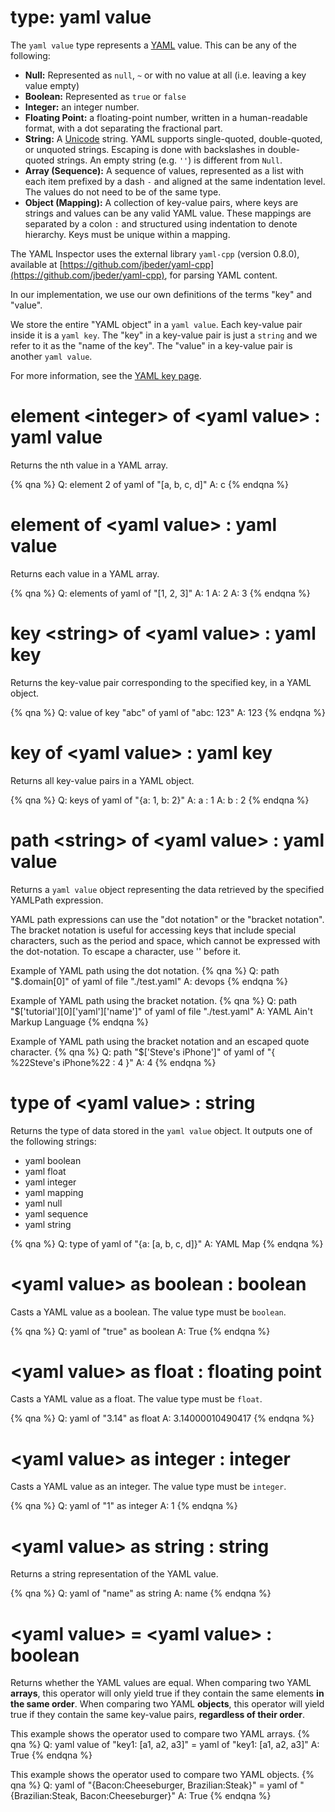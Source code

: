 # type: yaml value

The `yaml value` type represents a [YAML](https://en.wikipedia.org/wiki/YAML) value. This can be any of the following:
- **Null:** Represented as `null`, `~` or with no value at all (i.e. leaving a key value empty)
- **Boolean:** Represented as `true` or `false`
- **Integer:** an integer number.
- **Floating Point:** a floating-point number, written in a human-readable format, with a dot separating the fractional part.
- **String:** A [Unicode](http://en.wikipedia.org/wiki/Unicode) string. YAML supports single-quoted, double-quoted, or unquoted strings. Escaping is done with backslashes in double-quoted strings. An empty string (e.g. `''`) is different from `Null`.
- **Array (Sequence):** A sequence of values, represented as a list with each item prefixed by a dash `-` and aligned at the same indentation level. The values do not need to be of the same type.
- **Object (Mapping):** A collection of key-value pairs, where keys are strings and values can be any valid YAML value. These mappings are separated by a colon `:` and structured using indentation to denote hierarchy. Keys must be unique within a mapping.

The YAML Inspector uses the external library `yaml-cpp` (version 0.8.0), available at [https://github.com/jbeder/yaml-cpp](https://github.com/jbeder/yaml-cpp), for parsing YAML content.

In our implementation, we use our own definitions of the terms "key" and "value".

We store the entire "YAML object" in a `yaml value`.
Each key-value pair inside it is a `yaml key`.
The "key" in a key-value pair is just a `string` and we refer to it as the "name of the key".
The "value" in a key-value pair is another `yaml value`.

For more information, see the [YAML key page](https://developer.bigfix.com/relevance/reference/yaml-key.html).

# element &lt;integer&gt; of &lt;yaml value&gt; : yaml value

Returns the nth value in a YAML array.

{% qna %}
Q: element 2 of yaml of "[a, b, c, d]"
A: c
{% endqna %}

# element of &lt;yaml value&gt; : yaml value

Returns each value in a YAML array.

{% qna %}
Q: elements of yaml of "[1, 2, 3]"
A: 1
A: 2
A: 3
{% endqna %}

# key &lt;string&gt; of &lt;yaml value&gt; : yaml key

Returns the key-value pair corresponding to the specified key, in a YAML object.

{% qna %}
Q: value of key "abc" of yaml of "abc: 123"
A: 123
{% endqna %}

# key of &lt;yaml value&gt; : yaml key

Returns all key-value pairs in a YAML object.

{% qna %}
Q: keys of yaml of "{a: 1, b: 2}"
A: a : 1
A: b : 2
{% endqna %}

# path &lt;string&gt; of &lt;yaml value&gt; : yaml value

Returns a `yaml value` object representing the data retrieved by the specified YAMLPath expression.

YAML path expressions can use the "dot notation" or the "bracket notation". The bracket notation is useful for accessing keys that include special characters, such as the period and space, which cannot be expressed with the dot-notation. To escape a character, use '\' before it.

Example of YAML path using the dot notation.
{% qna %}
Q: path "$.domain[0]" of yaml of file "./test.yaml"
A: devops
{% endqna %}

Example of YAML path using the bracket notation.
{% qna %}
Q: path "$['tutorial'][0]['yaml']['name']" of yaml of file "./test.yaml"
A: YAML Ain't Markup Language
{% endqna %}

Example of YAML path using the bracket notation and an escaped quote character.
{% qna %}
Q: path "$['Steve\'s iPhone']" of yaml of "{ %22Steve's iPhone%22 : 4 }"
A: 4
{% endqna %}

# type of &lt;yaml value&gt; : string

Returns the type of data stored in the `yaml value` object. It outputs one of the following strings:
- yaml boolean
- yaml float
- yaml integer
- yaml mapping
- yaml null
- yaml sequence
- yaml string

{% qna %}
Q: type of yaml of "{a: [a, b, c, d]}"
A: YAML Map
{% endqna %}

# &lt;yaml value&gt; as boolean : boolean

Casts a YAML value as a boolean. The value type must be `boolean`.

{% qna %}
Q: yaml of "true" as boolean
A: True
{% endqna %}

# &lt;yaml value&gt; as float : floating point

Casts a YAML value as a float. The value type must be `float`.

{% qna %}
Q: yaml of "3.14" as float
A: 3.14000010490417
{% endqna %}

# &lt;yaml value&gt; as integer : integer

Casts a YAML value as an integer. The value type must be `integer`.

{% qna %}
Q: yaml of "1" as integer
A: 1
{% endqna %}

# &lt;yaml value&gt; as string : string

Returns a string representation of the YAML value.

{% qna %}
Q: yaml of "name" as string
A: name
{% endqna %}

# &lt;yaml value&gt; = &lt;yaml value&gt; : boolean

Returns whether the YAML values are equal.
When comparing two YAML **arrays**, this operator will only yield true if they contain the same elements **in the same order**.
When comparing two YAML **objects**, this operator will yield true if they contain the same key-value pairs, **regardless of their order**.

This example shows the operator used to compare two YAML arrays.
{% qna %}
Q: yaml value of "key1: [a1, a2, a3]" = yaml of "key1: [a1, a2, a3]"
A: True
{% endqna %}

This example shows the operator used to compare two YAML objects.
{% qna %}
Q: yaml of "{Bacon:Cheeseburger, Brazilian:Steak}" = yaml of "{Brazilian:Steak, Bacon:Cheeseburger}"
A: True
{% endqna %}
